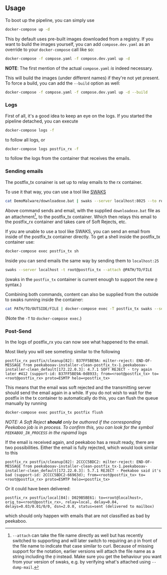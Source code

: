## Usage
To boot up the pipeline, you can simply use
```bash
docker-compose up -d
```

This by default uses pre-built images downloaded from a registry.
If you want to build the images yourself, you can add `compose.dev.yaml` as an
override to your `docker-compose` call like so:

``` bash
docker-compose -f compose.yaml -f compose.dev.yaml up -d
```

**NOTE**: The first mention of the actual `compose.yaml` *is* indeed necessary.

This will build the images (under different names) if they're not yet present.
To force a build, you can add the `--build` option as well:

``` bash
docker-compose -f compose.yaml -f compose.dev.yaml up -d --build
```

### Logs
First of all, it's a good idea to keep an eye on the logs. If you started the pipeline detached, you can execute
```bash
docker-compose logs -f
```
to follow all logs, or
```bash
docker-compose logs postfix_rx -f
```
to follow the logs from the container that receives the emails.

### Sending emails

The postfix_tx conainer is set up to relay emails to the rx container.

To use it that way, you can use a tool like [SWAKS](https://jetmore.org/john/code/swaks/)
```bash
cat DemoMalware/downloadexe.bat | swaks --server localhost:8025 --to root@localhost --attach -
```
Above command sends and email, with the supplied `downloadexe.bat` file as an
attachment[^attachfileat], to the postfix\_tx container.
Which then relays this email to the postfix\_rx container and takes care of Soft
Rejects, etc.

[^attachfileat]: `--attach` can take the file name directly as well but has
  recently switched to supporting and will later switch to requiring an `@` in
  front of the file name to indicate that case similar to curl.
  Because of missing support for the notation, earlier versions will attach the
  file name as a string including the `@` instead.
  Make sure you get the behaviour you want from your version of swaks, e.g. by
  verifying what's attached using `--dump-mail`.

If you are unable to use a tool like SWAKS, you can send an email from inside of the postfix_tx container directly. To get a shell inside the postfix_tx container use:
```bash
docker-compose exec postfix_tx sh
```
Inside you can send emails the same way by sending them to `localhost:25`
```bash
swaks --server localhost -t root@postfix_tx --attach @PATH/TO/FILE
```
(swaks in the `postfix_tx` container is current enough to support the new `@` syntax.)

Combining both commands, content can also be supplied from the outside to swaks
running inside the container:
```bash
cat PATH/TO/OUTSIDE/FILE | docker-compose exec -T postfix_tx swaks --server localhost -t root@postfix_tx --attach -
```
(Note the `-T` to `docker-compose exec`.)

### Post-Send

In the logs of postfix_rx you can now see what happened to the email.

Most likely you will see someting similar to the following
```
postfix_rx postfix/cleanup[82]: B37FF5BE9A: milter-reject: END-OF-MESSAGE from peekabooav-installer-clean-postfix_tx-1.peekabooav-installer-clean_default[172.22.0.3]: 4.7.1 SOFT REJECT - try again later #412 (support-id: B37FF5BE9A-0d8933; from=<root@postfix_tx> to=<root@postfix_rx> proto=ESMTP helo=<postfix_tx>
```
This means that the email was soft rejected and the transmitting server should send the email again in a while. If you do not wish to wait for the postfix in the tx container to automatically do this, you can flush the queue manually by running
```bash
docker-compose exec postfix_tx postfix flush
```
*NOTE: A Soft Reject **should** only be authored if the corresponding Peekaboo job is in process. To confirm this, you can look for the symbol `PEEKABOO_IN_PROCESS` in the rspamd logs*

If the email is received again, and peekaboo has a result ready, there are two possibilities.
Either the email is fully rejected, which would look similar to this
```
postfix_rx postfix/cleanup[82]: 2CCCC5BDC2: milter-reject: END-OF-MESSAGE from peekabooav-installer-clean-postfix_tx-1.peekabooav-installer-clean_default[172.22.0.3]: 5.7.1 REJECT - Peekaboo said it's bad (support-id: 2CCCC5BDC2-66963d); from=<root@postfix_tx> to=<root@postfix_rx> proto=ESMTP helo=<postfix_tx>
```

Or it could have been delivered:
```
postfix_rx postfix/local[84]: D029B5BE61: to=<root@localhost>, orig_to=<root@postfix_rx>, relay=local, delay=0.04, delays=0.03/0.01/0/0, dsn=2.0.0, status=sent (delivered to mailbox)
```
which should only happen with emails that are not classified as bad by peekaboo.
